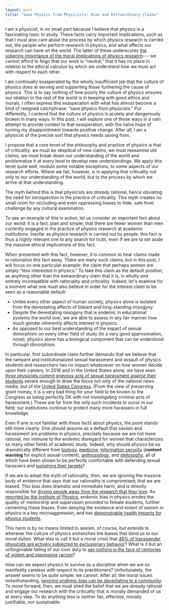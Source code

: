 ```yaml
---
layout: post
title: "Save Physics from Physicists: Bias and Extraordinary Claims"
---
```


I am a physicist, in no small part because I believe that physics is a fascinating topic to study. These facts carry important implications, such as that I must also care about the process by which physics research is carried out, the people who perform research in physics, and what effects our research can have on the world. The latter of these underscores [the sobering importance of the moral implications of physics research](https://en.wikipedia.org/wiki/Manhattan_Project)--- we cannot afford to feign that our work is “neutral,” that it has no place in relation to the ethical calculus by which we understand how we must act with respect to each other.

I am continually exasperated by the wholly insufficient job that the culture of physics does at serving and supporting those furthering the cause of physics. This is to say nothing of how poorly the culture of physics ensures our relation to the rest of the world is in keeping with good ethics and morals. I often express this exasperation with what has almost become a kind of resigned catchphrase: “save physics from physicists.”
Put differently, I contend that the culture of physics is acutely and dangerously broken in many ways. In this post, I will explore one of those ways in a vain attempt to provide context to that exasperation, with the naïve hope of turning my disappointment towards positive change. After all, I am a physicist of the precise sort that physics needs saving from.

I propose that a core tenet of the philosophy and practice of physics is that of criticality: we must be skeptical of new claims, we must reexamine old claims, we must break down our understanding of the world and problematize it at every level to develop new understandings. We apply this tenet quite well, modulo some notable exceptions, to some aspects of our research efforts. Where we fail, however, is in applying that criticality not only to our understanding of the world, but to the process by which we arrive at that understanding.

The myth behind this is that physicists are *already* rational, hence obviating the need for introspection in the practice of criticality. This myth creates no small room for occluding and even oppressing biases to hide, safe from challenge by any cultural examination.

To see an example of this in action, let us consider an important fact about our world: it is a fact, plan and simple, that there are fewer women than men currently engaged in the practice of physics research at academic institutions. Insofar as physics research is carried out by people, this fact is thus a highly relevant one to any search for truth, even if we are to set aside the massive ethical implications of this fact.

When presented with this fact, however, it is common to hear claims made to rationalize this fact away.
There are many such claims, but in this post, I will focus on one particular example:
the claim that perhaps women are simply “less interested in physics.” To take this claim as the default position, as anything other than the extraordinary claim that it is, is wholly and entirely incompatible with rationality and criticality. Indeed, let's examine for a moment what one must also believe in order for the interest claim to be seen as a reasonable default:

- Unlike every other aspect of human society, physics alone is isolated from the devestating effects of blatant and long-standing misogyny.
- Despite the devestating misogyny that is endemic in educational systems the world over, we are able to assess in any fair manner how much gender inherently affects interest in physics.
- As opposed to our best understanding of the impact of sexual dimorphism on every other field of study (to a very good approximation, none), physics alone has a biological component that can be understood through dimorphism.

In particular, first subordinate claim further demands that we believe that the rampant and institutionalized sexual harassment and assault of physics students and researchers has no impact whatsoever on how women decide upon their careers. In 2016 and in the United States alone, we have seen [*three* physicists commit grievous acts of sexual harassment against their students](https://www.aps.org/publications/apsnews/201603/harassment.cfm) severe enough to draw the focus not only of the national news media, but of the [United States Congress](https://www.youtube.com/watch?v=FyWeNycz1mA). (From the view of preserving grant money, it is a very bad thing for your field to be known to the Congress as being perfectly OK with not investigating criminal acts of harassment.) These are far from the only such incidents to occur in our field; our institutions continue to protect many more harassers in full knowledge.

Even if one is not familiar with these facts about physics, the point stands still more clearly. One should assume as a default that sexism and harassment are problems in physics, precisely because we are not more rational, nor immune to the endemic disregard for women that characterizes so many other fields of academic study. Indeed, why should physics be so dramatically different from [biology](http://jezebel.com/university-of-chicago-professor-resigns-during-sexual-h-1756833498), [medicine](http://jama.jamanetwork.com/article.aspx?articleid=2521958), [information security](https://medium.com/@violetblue/but-he-does-good-work-6710df9d9029#.vktjr25a4) (**content warning** for explicit sexual content), [anthropology](http://www.sciencemag.org/news/2016/02/sexual-misconduct-case-has-rocked-anthropology), and [philosophy](https://www.buzzfeed.com/katiejmbaker/yale-ethics-professor?utm_term=.hb39QPadd#.afgqWROxx), all of which have been shown to be perfectly comfortable with defending sexual harassers and [punishing their targets](http://www.nature.com/news/sexual-harassment-must-not-be-kept-under-wraps-1.19196)?

If we are to adopt the myth of rationality, then, we are ignoring the massive body of evidence that says that our rationality is compromised; that we are biased. This bias does dramatic and immediate harm, and is directly responsible for [driving people away from the research that they love](http://www.nytimes.com/2016/03/06/opinion/sunday/she-wanted-to-do-her-research-he-wanted-to-talk-feelings.html?_r=0). As [reported by the Institute of Physics](http://www.iop.org/publications/iop/2015/file_65624.pdf), endemic bias in physics erodes the quality of mentorship and supervision provided to female students, further cementing these biases.
Even denying the existence and extent of sexism in physics is a key microaggression, and has [demonstrable health impacts for physics students](http://journals.aps.org/prper/abstract/10.1103/PhysRevPhysEducRes.12.020119). 

This harm is by no means limited to sexism, of course, but extends to wherever the culture of physics entrenches the biases that blind us to our moral duties. What else to call it but a moral *crisis* that [49% of transgender physicists are actively subjected to exclusionary behavior](https://www.aps.org/programs/lgbt/upload/LGBTClimateinPhysicsReport.pdf)? What is it but an unforgiviable failing of our civic duty to [say nothing in the face of centuries of violent and oppressive racism](https://medium.com/@chanda/this-is-urgent-black-scientists-matter-5bb454fe604e#.esp3veb9w)?

How can we expect physics to survive as a discipline when we are so manifestly careless with respect to its practitioners? Unfortunately, the answer seems to be quite simple: we cannot. After all, the moral issues notwithstanding, [ignoring endemic bias can be devestating to a community](https://www.buzzfeed.com/josephbernstein/dissent-and-distrust-in-tor-community-following-ja). To move forward, then, we must shed the belief that we are already rational and engage our research with the criticality that is morally demanded of us at every step. To do anything less is neither fair, effective, morally justifiable, nor sustainable.
